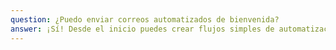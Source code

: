 ```yaml
---
question: ¿Puedo enviar correos automatizados de bienvenida?
answer: ¡Sí! Desde el inicio puedes crear flujos simples de automatización como secuencias de bienvenida, sin complicaciones técnicas.
---
```

